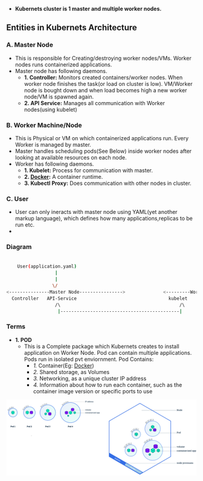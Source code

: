 - **Kubernets cluster is 1 master and multiple worker nodes.**

## Entities in Kubernets Architecture
### A. Master Node
- This is responsible for Creating/destroying worker nodes/VMs. Worker nodes runs containerized applications.
- Master node has following daemons.
  - **1. Controller:** Monitors created containers/worker nodes. When worker node finishes the task(or load on cluster is low). VM/Worker node is bought down and when load becomes high a new worker node/VM is spawned again.
  - **2. API Service:** Manages all communication with Worker nodes(using kubelet)

### B. Worker Machine/Node
- This is Physical or VM on which containerized applications run. Every Worker is managed by master. 
- Master handles scheduling pods(See Below) inside worker nodes after looking at available resources on each node.
- Worker has following daemons.
  - **1. Kubelet:** Process for communication with master.
  - **2. [Docker](/System-Design/Concepts/All_About_Containers/Docker/What_is_Docker.md):** A container runtime.
  - **3. Kubectl Proxy:** Does communication with other nodes in cluster.

### C. User
- User can only ineracts with master node using YAML(yet another markup language), which defines how many applications,replicas to be run etc.
- 
### Diagram
```bash

    User(application.yaml)
                  |                                                                            Worker-Node1
                  |                                                                                  /\
                 \/                                                                                   |
<---------------Master Node---------------->              <---------Worker Node--------------->       |
  Controller   API-Service                                  kubelet     kubectl-Proxy                 |
                  /\                                            /\          /\                        |
                   |--------------------------------------------|            |------------------------|------>worker node2
```
  
### Terms
- **1. POD**
  - This is a Complete package which Kubernets creates to install application on Worker Node. Pod can contain multiple applications. Pods run in isolated pvt enviornment. Pod Contains:
    - *1.* Container(Eg: [Docker](/System-Design/Concepts/All_About_Containers/Docker/What_is_Docker.md))
    - *2.* Shared storage, as Volumes
    - *3.* Networking, as a unique cluster IP address
    - *4.* Information about how to run each container, such as the container image version or specific ports to use

<img src=./kubernets_pod_worker_node.png width=1000 />
